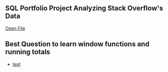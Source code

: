 ## SQL Portfolio Project Analyzing Stack Overflow's Data 
[Open File](SQL_Project\Portfolio\README.md)


## Best Question to learn window functions and running totals

- [text](https://leetcode.com/problems/restaurant-growth/submissions/1552639353)